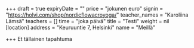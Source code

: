+++
draft = true
expiryDate = ""
price = "jokunen euro"
signin = "https://holvi.com/shop/nordicflowacroyoga/"
teacher_names = "Karoliina Lämsä"
teachers = []
time = "joka päivä"
title = "Testi"
weight = nil
[location]
address = "Keuruuntie 7, Helsinki"
name = "Meillä"

+++
Et tällainen tapahtuma